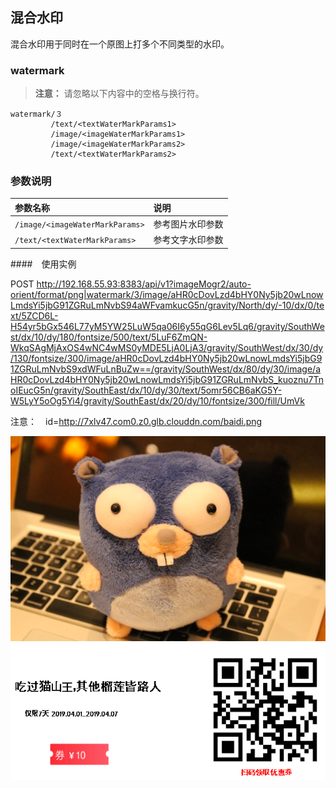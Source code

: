## 混合水印

混合水印用于同时在一个原图上打多个不同类型的水印。

### watermark

>**注意：**
>请忽略以下内容中的空格与换行符。

```
watermark/３
         /text/<textWaterMarkParams1>
         /image/<imageWaterMarkParams1>
         /image/<imageWaterMarkParams2>
         /text/<textWaterMarkParams2>
```
### 参数说明

| 参数名称                        | 说明             |
| :------------------------------ | :--------------- |
| `/image/<imageWaterMarkParams>` | 参考图片水印参数 |
| `/text/<textWaterMarkParams>`   | 参考文字水印参数 |

####　使用实例

POST http://192.168.55.93:8383/api/v1?imageMogr2/auto-orient/format/png|watermark/3/image/aHR0cDovLzd4bHY0Ny5jb20wLnowLmdsYi5jbG91ZGRuLmNvbS94aWFvamkucG5n/gravity/North/dy/-10/dx/0/text/5ZCD6L-H54yr5bGx546L77yM5YW25LuW5qa06I6y55qG6Lev5Lq6/gravity/SouthWest/dx/10/dy/180/fontsize/500/text/5LuF6ZmQN-WkqSAgMjAxOS4wNC4wMS0yMDE5LjA0LjA3/gravity/SouthWest/dx/30/dy/130/fontsize/300/image/aHR0cDovLzd4bHY0Ny5jb20wLnowLmdsYi5jbG91ZGRuLmNvbS9xdWFuLnBuZw==/gravity/SouthWest/dx/80/dy/30/image/aHR0cDovLzd4bHY0Ny5jb20wLnowLmdsYi5jbG91ZGRuLmNvbS_kuoznu7TnoIEucG5n/gravity/SouthEast/dx/10/dy/30/text/5omr56CB6aKG5Y-W5LyY5oOg5Yi4/gravity/SouthEast/dx/20/dy/10/fontsize/300/fill/UmVk

注意：　id=http://7xlv47.com0.z0.glb.clouddn.com/baidi.png

![watermark_m1_all_params](https://raw.githubusercontent.com/ctaccel/cip-docs/master/images/watermark_m3_combined-wm_all_params.png)


